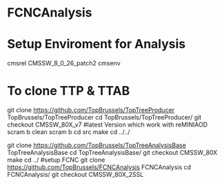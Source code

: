 # FCNCAnalysis
# Setup Enviroment for Analysis 
cmsrel CMSSW_8_0_26_patch2
cmsenv
# To clone TTP & TTAB
git clone https://github.com/TopBrussels/TopTreeProducer TopBrussels/TopTreeProducer
cd TopBrussels/TopTreeProducer/
git checkout CMSSW_80X_v7 #latest Version which work with reMINIAOD
scram b clean
scram b
cd src
make
cd ../../

git clone https://github.com/TopBrussels/TopTreeAnalysisBase TopTreeAnalysisBase
cd TopTreeAnalysisBase/
git checkout CMSSW_80X
make
cd ../
#setup FCNC 
git clone https://github.com/TopBrussels/FCNCAnalysis FCNCAnalysis
cd FCNCAnalysis/
git checkout CMSSW_80X_2SSL
